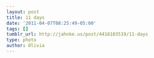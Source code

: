 ```yaml
---
layout: post
title: 11 days
date: '2011-04-07T08:25:49-05:00'
tags: []
tumblr_url: http://jahnke.us/post/4416103519/11-days
type: photo
author: Olivia
---
```

